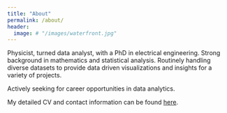 ```yaml
---
title: "About"
permalink: /about/
header:
  image: # "/images/waterfront.jpg"
---
```


Physicist, turned data analyst, with a PhD in electrical engineering. Strong background in mathematics and statistical analysis. Routinely handling diverse datasets to provide data driven visualizations and insights for a variety of projects.

Actively seeking for career opportunities in data analytics. 

My detailed CV and contact information can be found [here](https://drive.google.com/file/d/1b2GQXrtq9TjklenSZgaPgyhW2GJBspGA/view?usp=sharing).

